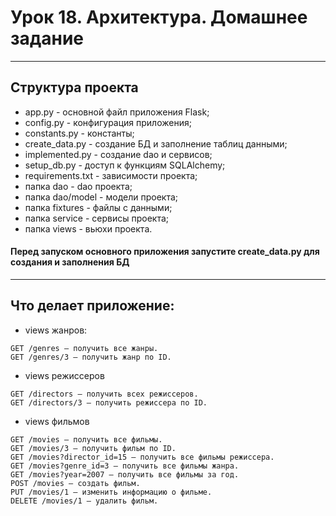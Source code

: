 # Урок 18. Архитектура. Домашнее задание

***

## Структура проекта

* app.py - основной файл приложения Flask;
* config.py - конфигурация приложения;
* constants.py - константы;
* create_data.py - создание БД и заполнение таблиц данными;
* implemented.py - создание dao и сервисов;
* setup_db.py - доступ к функциям SQLAlchemy;
* requirements.txt - зависимости проекта;
* папка dao - dao проекта;
* папка dao/model - модели проекта;
* папка fixtures - файлы с данными;
* папка service - сервисы проекта;
* папка views - вьюхи проекта.

#### Перед запуском основного приложения запустите create_data.py для создания и заполнения БД

***

## Что делает приложение:

* views жанров:

```
GET /genres — получить все жанры.
GET /genres/3 — получить жанр по ID.
```

* views режиссеров

```
GET /directors — получить всех режиссеров.
GET /directors/3 — получить режиссера по ID.
```

* views фильмов

```
GET /movies — получить все фильмы.
GET /movies/3 — получить фильм по ID.
GET /movies?director_id=15 — получить все фильмы режиссера.
GET /movies?genre_id=3 — получить все фильмы жанра.
GET /movies?year=2007 — получить все фильмы за год.
POST /movies — создать фильм.
PUT /movies/1 — изменить информацию о фильме.
DELETE /movies/1 — удалить фильм.
```